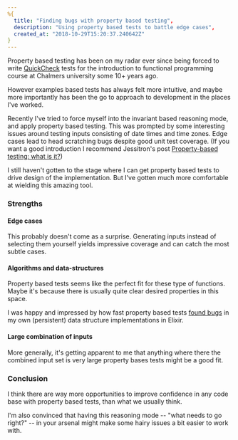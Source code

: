 ```yaml
---
%{
  title: "Finding bugs with property based testing",
  description: "Using property based tests to battle edge cases",
  created_at: "2018-10-29T15:20:37.240642Z"
}
---
```

Property based testing has been on my radar ever since being forced to write [QuickCheck](https://en.wikipedia.org/wiki/QuickCheck) tests for the introduction to functional programming course at Chalmers university some 10+ years ago.

However examples based tests has always felt more intuitive, and maybe more importantly has been the go to approach to development in the places I've worked.

Recently I've tried to force myself into the invariant based reasoning mode, and apply
property based testing. This was prompted by some interesting
issues around testing inputs consisting of date times and time zones.
Edge cases lead to head scratching bugs despite good unit test coverage.
(If you want a good introduction I recommend Jessitron's post [Property-based testing: what is it?](http://blog.jessitron.com/2013/04/property-based-testing-what-is-it.html))

I still haven't gotten to the stage where I can get property based tests to drive design of the implementation. But I've gotten much more comfortable at wielding this amazing tool.

### Strengths

#### Edge cases

This probably doesn't come as a surprise. Generating inputs instead of selecting them yourself yields impressive coverage and can catch the most subtle cases.

#### Algorithms and data-structures

Property based tests seems like the perfect fit for these type of functions. Maybe it's because there is usually quite clear desired properties in this space.

I was happy and impressed by how fast property based tests [found bugs](https://github.com/vorce/dasie/pull/8) in my own (persistent) data structure implementations in Elixir.

#### Large combination of inputs

More generally, it's getting apparent to me that anything where there the combined input set is very large property bases tests might be a good fit.

### Conclusion

I think there are way more opportunities to improve confidence in any code base with property based tests, than what we usually think.

I'm also convinced that having this reasoning mode -- "what needs to go right?" -- in your arsenal might make some hairy issues a bit easier to work with.

